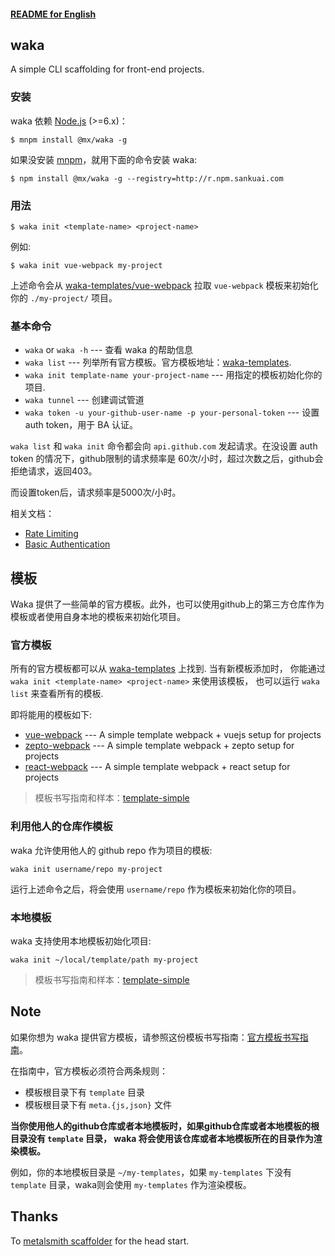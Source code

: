 #### [README for English](http://git.sankuai.com/projects/XM/repos/waka-cli/browse/README_en.md)

## waka
A simple CLI scaffolding for front-end projects.

### 安装
waka 依赖 [Node.js](https://nodejs.org/en/) (>=6.x)：

```
$ mnpm install @mx/waka -g
```

如果没安装 [mnpm](http://npm.sankuai.com/)，就用下面的命令安装 waka:

```
$ npm install @mx/waka -g --registry=http://r.npm.sankuai.com
```

### 用法
```
$ waka init <template-name> <project-name>
```

例如:

```
$ waka init vue-webpack my-project
```

上述命令会从 [waka-templates/vue-webpack](https://github.com/waka-templates/vue-webpack) 拉取 `vue-webpack` 模板来初始化你的 `./my-project/` 项目。


### 基本命令

* `waka` or `waka -h` --- 查看 waka 的帮助信息
* `waka list` --- 列举所有官方模板。官方模板地址：[waka-templates](https://github.com/waka-templates).
* `waka init template-name your-project-name` --- 用指定的模板初始化你的项目.
* `waka tunnel` --- 创建调试管道
* `waka token -u your-github-user-name -p your-personal-token` --- 设置 auth token，用于 BA 认证。

`waka list` 和 `waka init` 命令都会向 `api.github.com` 发起请求。在没设置 auth token 的情况下，github限制的请求频率是 60次/小时，超过次数之后，github会拒绝请求，返回403。

而设置token后，请求频率是5000次/小时。

相关文档：

* [Rate Limiting](https://developer.github.com/v3/#rate-limiting)
* [Basic Authentication](https://developer.github.com/v3/auth/#basic-authentication)

## 模板
Waka 提供了一些简单的官方模板。此外，也可以使用github上的第三方仓库作为模板或者使用自身本地的模板来初始化项目。

### 官方模板
所有的官方模板都可以从 [waka-templates](https://github.com/waka-templates) 上找到. 当有新模板添加时， 你能通过 `waka init <template-name> <project-name>` 来使用该模板， 也可以运行  `waka list` 来查看所有的模板.

即将能用的模板如下:

* [vue-webpack](https://github.com/waka-templates/vue-webpack) --- A simple template webpack + vuejs setup for projects
* [zepto-webpack](https://github.com/waka-templates/zepto-webpack) --- A simple template webpack + zepto setup for projects
* [react-webpack](https://github.com/waka-templates/react-webpack) ---  A simple template webpack + react setup for projects

>模板书写指南和样本：[template-simple](https://github.com/waka-templates/template-simple)

### 利用他人的仓库作模板
waka 允许使用他人的 github repo 作为项目的模板:

```
waka init username/repo my-project
```

运行上述命令之后，将会使用 `username/repo` 作为模板来初始化你的项目。

### 本地模板

waka 支持使用本地模板初始化项目:

```
waka init ~/local/template/path my-project
```

>模板书写指南和样本：[template-simple](https://github.com/waka-templates/template-simple)

## Note

如果你想为 waka 提供官方模板，请参照这份模板书写指南：[官方模板书写指南](https://github.com/waka-templates/template-simple)。

在指南中，官方模板必须符合两条规则：

* 模板根目录下有 `template` 目录
* 模板根目录下有 `meta.{js,json}` 文件

**当你使用他人的github仓库或者本地模板时，如果github仓库或者本地模板的根目录没有 `template` 目录， waka 将会使用该仓库或者本地模板所在的目录作为渲染模板。**

例如，你的本地模板目录是 `~/my-templates`，如果 `my-templates` 下没有 `template` 目录，waka则会使用 `my-templates` 作为渲染模板。

## Thanks
To [metalsmith scaffolder](https://github.com/metalsmith/metalsmith/blob/master/examples/project-scaffolder) for the head start.



